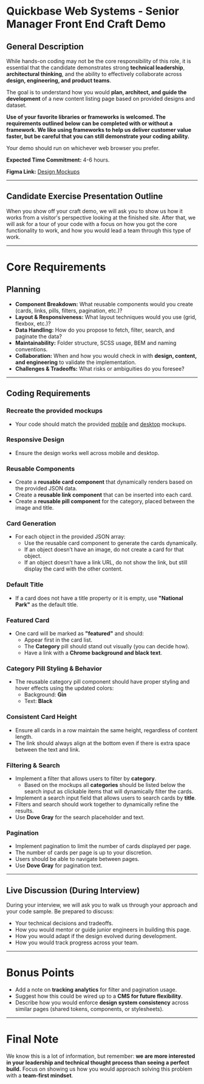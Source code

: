 # Quickbase Web Systems - Senior Manager Front End Craft Demo

## General Description

While hands-on coding may not be the core responsibility of this role, it is essential that the candidate demonstrates strong **technical leadership**, **architectural thinking**, and the ability to effectively collaborate across **design, engineering, and product teams**.

The goal is to understand how you would **plan, architect, and guide the development** of a new content listing page based on provided designs and dataset.

**Use of your favorite libraries or frameworks is welcomed. The requirements outlined below can be completed with or without a framework. We like using frameworks to help us deliver customer value faster, but be careful that you can still demonstrate your coding ability.**

Your demo should run on whichever web browser you prefer.

**Expected Time Commitment:** 4-6 hours.

**Figma Link:** [Design Mockups](https://www.figma.com/design/9gs04bvF5dkx46uR4YPe4v/Ad-Hoc?node-id=2111-18&t=oBufkT96iL7cwii4-1)

---

## Candidate Exercise Presentation Outline

When you show off your craft demo, we will ask you to show us how it works from a visitor's perspective looking at the finished site. After that, we will ask for a tour of your code with a focus on how you got the core functionality to work, and how you would lead a team through this type of work.

---

# Core Requirements

## Planning

- **Component Breakdown:** What reusable components would you create (cards, links, pills, filters, pagination, etc.)?
- **Layout & Responsiveness:** What layout techniques would you use (grid, flexbox, etc.)?
- **Data Handling:** How do you propose to fetch, filter, search, and paginate the data?
- **Maintainability:** Folder structure, SCSS usage, BEM and naming conventions.
- **Collaboration:** When and how you would check in with **design, content, and engineering** to validate the implementation.
- **Challenges & Tradeoffs:** What risks or ambiguities do you foresee?

---

## Coding Requirements

### Recreate the provided mockups
- Your code should match the provided [mobile](https://github.com/QuickBase/interview-demos/blob/5d9820ccc70223a638e843057588769d2511fdca/websystems/Web-Systems__Craft-Demo-Mockup--Mobile.jpg) and [desktop](https://github.com/QuickBase/interview-demos/blob/5d9820ccc70223a638e843057588769d2511fdca/websystems/Web-Systems__Craft-Demo-Mockup--Desktop.jpg) mockups.

### Responsive Design
- Ensure the design works well across mobile and desktop.

### Reusable Components
- Create a **reusable card component** that dynamically renders based on the provided JSON data.
- Create a **reusable link component** that can be inserted into each card.
- Create a **reusable pill component** for the category, placed between the image and title.

### Card Generation
- For each object in the provided JSON array:
    - Use the reusable card component to generate the cards dynamically.
    - If an object doesn’t have an image, do not create a card for that object.
    - If an object doesn’t have a link URL, do not show the link, but still display the card with the other content.

### Default Title
- If a card does not have a title property or it is empty, use **"National Park"** as the default title.

### Featured Card
- One card will be marked as **"featured"** and should:
    - Appear first in the card list.
    - The **Category** pill should stand out visually (you can decide how).
    - Have a link with a **Chrome background and black text**.

### Category Pill Styling & Behavior
- The reusable category pill component should have proper styling and hover effects using the updated colors:
    - Background: **Gin**
    - Text: **Black**

### Consistent Card Height
- Ensure all cards in a row maintain the same height, regardless of content length.
- The link should always align at the bottom even if there is extra space between the text and link.

### Filtering & Search
- Implement a filter that allows users to filter by **category**.
    - Based on the mockups all **categories** should be listed below the search input as clickable items that will dynamically filter the cards.
- Implement a search input field that allows users to search cards by **title**.
- Filters and search should work together to dynamically refine the results.
- Use **Dove Gray** for the search placeholder and text.

### Pagination
- Implement pagination to limit the number of cards displayed per page.
- The number of cards per page is up to your discretion.
- Users should be able to navigate between pages.
- Use **Dove Gray** for pagination text.

---

## Live Discussion (During Interview)

During your interview, we will ask you to walk us through your approach and your code sample. Be prepared to discuss:

- Your technical decisions and tradeoffs.
- How you would mentor or guide junior engineers in building this page.
- How you would adapt if the design evolved during development.
- How you would track progress across your team.

---

# Bonus Points

- Add a note on **tracking analytics** for filter and pagination usage.
- Suggest how this could be wired up to a **CMS for future flexibility**.
- Describe how you would enforce **design system consistency** across similar pages (shared tokens, components, or stylesheets).

---

# Final Note

We know this is a lot of information, but remember: **we are more interested in your leadership and technical thought process than seeing a perfect build.** Focus on showing us how you would approach solving this problem with a **team-first mindset**.
